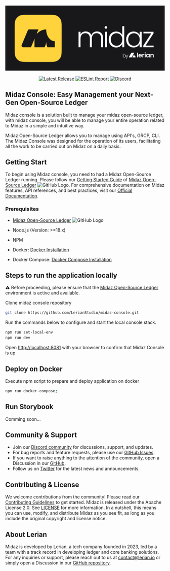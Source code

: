 ![banner](public/images/midaz-banner.png)

<div align="center">

[![Latest Release](https://img.shields.io/github/v/release/LerianStudio/midaz?include_prereleases)](https://github.com/LerianStudio/midaz-console/releases)
[![ESLint Report](https://img.shields.io/badge/eslint%20report-%E2%9C%85-brightgreen?logo=eslint)](https://github.com/LerianStudio/midaz-console/blob/ESLintReport)
[![Discord](https://img.shields.io/badge/Discord-Lerian%20Studio-%237289da.svg?logo=discord)](https://discord.gg/DnhqKwkGv3)

</div>

## Midaz Console: Easy Management your Next-Gen Open-Source Ledger

Midaz console is a solution built to manage your midaz open-source ledger, with midaz console, you will be able to manage your entire operation related to Midaz in a simple and intuitive way.

Midaz Open-Source Ledger allows you to manage using API's, GRCP, CLI. The Midaz Console was designed for the operation of its users, facilitating all the work to be carried out on Midaz on a daily basis.

## Getting Start

To begin using Midaz console, you need to had a Midaz Open-Source Ledger running. Please follow our [Getting Started Guide](https://docs.midaz.io/getting-started) of [Midaz Open-Source Ledger](https://github.com/LerianStudio/midaz) <img src="https://github.com/favicon.ico" width="20" height="20" color="white" alt="GitHub Logo">. For comprehensive documentation on Midaz features, API references, and best practices, visit our [Official Documentation](https://docs.midaz.io).

### Prerequisites

- [Midaz Open-Source Ledger](https://github.com/LerianStudio/midaz) <img src="https://github.com/favicon.ico" width="20" height="20" color="white" alt="GitHub Logo">
- Node.js (Version: >=18.x)
- NPM
- Docker: [Docker Installation](https://docs.docker.com/get-docker/)

- Docker Compose: [Docker Compose Installation](https://docs.docker.com/compose/install/)

## Steps to run the application locally

:warning: Before proceeding, please ensure that the [Midaz Open-Source Ledger](https://github.com/LerianStudio/midaz) environment is active and available.

Clone midaz console repository

```bash
git clone https://github.com/LerianStudio/midaz-console.git
```

Run the commands below to configure and start the local console stack.

```bash
npm run set-local-env
npm run dev
```

Open [http://localhost:8081](http://localhost:8081) with your browser to confirm that Midaz Console is up

## Deploy on Docker

Execute npm script to prepare and deploy application on docker

```bash
npm run docker-compose;
```

## Run Storybook

Comming soon...

## Community & Support

- Join our [Discord community](https://discord.gg/DnhqKwkGv3) for discussions, support, and updates.
- For bug reports and feature requests, please use our [GitHub Issues](https://github.com/LerianStudio/midaz-console/issues).
- If you want to raise anything to the attention of the community, open a Discussion in our [GitHub](https://github.com/LerianStudio/midaz-console/discussions).
- Follow us on [Twitter](https://twitter.com/LerianStudio) for the latest news and announcements.

## Contributing & License

We welcome contributions from the community! Please read our [Contributing Guidelines](CONTRIBUTING.md) to get started. Midaz is released under the Apache License 2.0. See [LICENSE](LICENSE.md) for more information. In a nutshell, this means you can use, modify, and distribute Midaz as you see fit, as long as you include the original copyright and license notice.

## About Lerian

Midaz is developed by Lerian, a tech company founded in 2023, led by a team with a track record in developing ledger and core banking solutions. For any inquiries or support, please reach out to us at [contact@lerian.io](mailto:contact@lerian.io) or simply open a Discussion in our [GitHub repository](https://github.com/LerianStudio/midaz-console/discussions).

